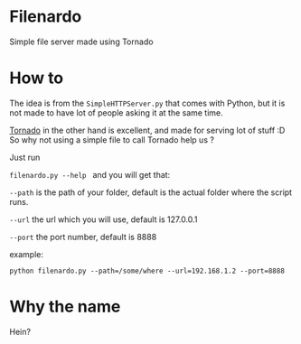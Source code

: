 Filenardo
=========

Simple file server made using Tornado

How to
=========
The idea is from the ``SimpleHTTPServer.py`` that comes with Python, but it is not made to have lot of people asking it at the same time.

[Tornado][1] in the other hand is excellent, and made for serving lot of stuff :D So why not using a simple file to call Tornado help us ?

Just run

``filenardo.py --help `` and you will get that:

``--path`` is the path of your folder, default is the actual folder where the script runs.

``--url`` the url which you will use, default is 127.0.0.1

``--port`` the port number, default is 8888

example:

``python filenardo.py --path=/some/where --url=192.168.1.2 --port=8888``

Why the name
=========
Hein?

[1]: https://github.com/facebook/tornado
